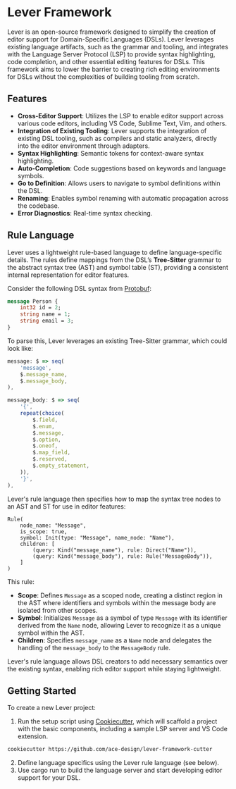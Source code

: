 # Lever Framework

Lever is an open-source framework designed to simplify the creation of editor support for Domain-Specific Languages (DSLs).
Lever leverages existing language artifacts, such as the grammar and tooling, and integrates with the Language Server Protocol (LSP) to provide syntax highlighting, code completion, and other essential editing features for DSLs.
This framework aims to lower the barrier to creating rich editing environments for DSLs without the complexities of building tooling from scratch.

## Features

- **Cross-Editor Support**: Utilizes the LSP to enable editor support across various code editors, including VS Code, Sublime Text, Vim, and others.
- **Integration of Existing Tooling**: Lever supports the integration of existing DSL tooling, such as compilers and static analyzers, directly into the editor environment through adapters. 
- **Syntax Highlighting**: Semantic tokens for context-aware syntax highlighting.
- **Auto-Completion**: Code suggestions based on keywords and language symbols.
- **Go to Definition**: Allows users to navigate to symbol definitions within the DSL.
- **Renaming**: Enables symbol renaming with automatic propagation across the codebase.
- **Error Diagnostics**: Real-time syntax checking.

## Rule Language

Lever uses a lightweight rule-based language to define language-specific details.
The rules define mappings from the DSL’s **Tree-Sitter** grammar to the abstract syntax tree (AST) and symbol table (ST), providing a consistent internal representation for editor features.

Consider the following DSL syntax from [Protobuf](https://protobuf.dev/):

```proto
message Person {  
    int32 id = 2;    
    string name = 1;  
    string email = 3;
}
```

To parse this, Lever leverages an existing Tree-Sitter grammar, which could look like:

```js
message: $ => seq(
    'message',
    $.message_name,
    $.message_body,
),

message_body: $ => seq(
    '{',
    repeat(choice(
        $.field,
        $.enum,
        $.message,
        $.option,
        $.oneof,
        $.map_field,
        $.reserved,
        $.empty_statement,
    )),
    '}',
),
```

Lever's rule language then specifies how to map the syntax tree nodes to an AST and ST for use in editor features:


```ron
Rule(
    node_name: "Message",
    is_scope: true,
    symbol: Init(type: "Message", name_node: "Name"),
    children: [
        (query: Kind("message_name"), rule: Direct("Name")),
        (query: Kind("message_body"), rule: Rule("MessageBody")),
    ]
)
```

This rule:

- **Scope**: Defines `Message` as a scoped node, creating a distinct region in the AST where identifiers and symbols within the message body are isolated from other scopes.
- **Symbol**: Initializes `Message` as a symbol of type `Message` with its identifier derived from the `Name` node, allowing Lever to recognize it as a unique symbol within the AST.
- **Children**: Specifies `message_name` as a `Name` node and delegates the handling of the `message_body` to the `MessageBody` rule.

Lever's rule language allows DSL creators to add necessary semantics over the existing syntax, enabling rich editor support while staying lightweight.

## Getting Started

To create a new Lever project:

1. Run the setup script using [Cookiecutter](https://github.com/cookiecutter/cookiecutter), which will scaffold a project with the basic components, including a sample LSP server and VS Code extension.

```bash
cookiecutter https://github.com/ace-design/lever-framework-cutter
```

2. Define language specifics using the Lever rule language (see below).
3. Use cargo run to build the language server and start developing editor support for your DSL.
